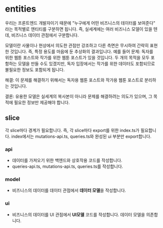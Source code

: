 # entities

우리는 프론트엔드 개발자이기 때문에 "누구에게 어떤 비즈니스의 데이터를 보여준다" 라는 목적별로 엔티티를 구분하면 됩니다. 즉, 실세계에는 여러 비즈니스 모델이 있을 텐데, 비즈니스 데이터 관점에서 구분합니다.

모델이란 사물이나 현상에서 의도한 관점만 강조하고 다른 측면은 무시하여 간략히 표현한 것입니다. 즉, 특정 용도를 마음에 둔 추상화의 결과입니다.
예를 들어
문제: 독자를 위한 웹툰 포스트와 작가를 위한 웹툰 포스트가 있을 것입니다. 두 개의 목적을 모두 포함하는 모델을 만들 수도 있겠지만, 독자 입장에서는 작가를 위한 데이터도 포함되므로 불필요한 정보도 포함되게 됩니다.

해결: 이 문제를 해결하기 위해서는 독자용 웹툰 포스트와 작가용 웹툰 포스트로 분리하는 것입니다.

결론: 유용한 모델은 실세계의 복사본이 아니라 문제를 해결하려는 의도가 있으며, 그 목적에 필요한 정보만 제공해야 합니다.

## slice

각 slice마다 경계가 필요합니다. 즉, 각 slice마다 export를 위한 index.ts가 필요합니다.
index에서는 mutations-api.ts, queries.ts와 완성된 ui 부분만 export합니다.

### api

- 데이터를 가져오기 위한 백엔드와 상호작용 코드를 작성합니다.
- queries-api.ts, mutations-api.ts, queries.ts를 작성합니다.

### model

- 비즈니스의 데이터를 데이터 관점에서 **데이터 모델**을 작성합니다.

### ui

- 비즈니스의 데이터를 UI 관점에서 **UI모델** 코드를 작성합니다. 데이터 모델을 의존합니다.
